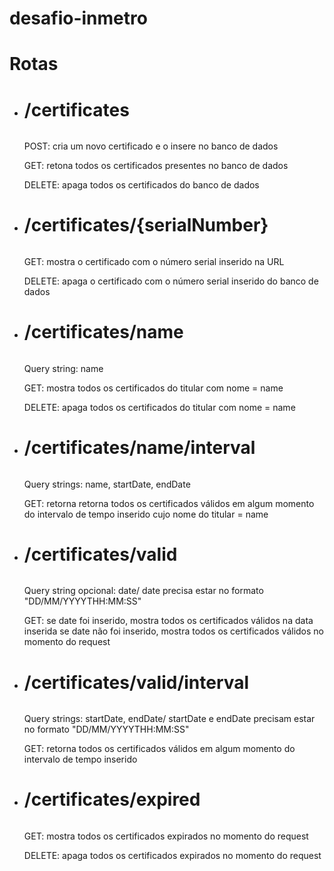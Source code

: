 # desafio-inmetro

# Rotas <h3>

* # /certificates <h6>

    POST: cria um novo certificado e o insere no banco de dados

    GET: retona todos os certificados presentes no banco de dados

    DELETE: apaga todos os certificados do banco de dados

* # /certificates/{serialNumber} <h6>

    GET: mostra o certificado com o número serial inserido na URL

    DELETE: apaga o certificado com o número serial inserido do banco de dados

* # /certificates/name <h6>

    Query string: name

    GET: mostra todos os certificados do titular com nome = name

    DELETE: apaga todos os certificados do titular com nome = name

* # /certificates/name/interval <h6>

    Query strings: name, startDate, endDate

    GET: retorna retorna todos os certificados válidos em algum momento do intervalo de tempo inserido cujo nome do titular = name

* # /certificates/valid <h6>

    Query string opcional: date/
    date precisa estar no formato "DD/MM/YYYYTHH:MM:SS"

    GET: se date foi inserido, mostra todos os certificados válidos na data inserida se date não foi inserido, mostra todos os certificados válidos no momento do request

* # /certificates/valid/interval <h6>

    Query strings: startDate, endDate/
    startDate e endDate precisam estar no formato "DD/MM/YYYYTHH:MM:SS"

    GET: retorna todos os certificados válidos em algum momento do intervalo de tempo inserido

* # /certificates/expired <h6>

    GET: mostra todos os certificados expirados no momento do request

    DELETE: apaga todos os certificados expirados no momento do request
